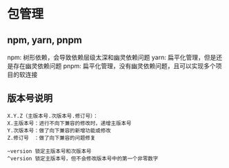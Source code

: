 # 包管理

## npm, yarn, pnpm

npm: 树形依赖，会导致依赖层级太深和幽灵依赖问题
yarn: 扁平化管理，但是还是存在幽灵依赖问题
pnpm: 扁平化管理，没有幽灵依赖问题，且可以实现多个项目的软连接

## 版本号说明

```text
X.Y.Z（主版本号.次版本号.修订号）：
X.主版本号：进行不向下兼容的修改时，递增主版本号
Y.次版本号：做了向下兼容的新增功能或修改
Z.修订号　：做了向下兼容的问题修复

~version 锁定主版本号和次版本号
^version 锁定主版本号，但不会修改版本号中的第一个非零数字
```
